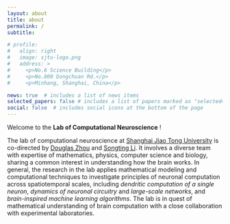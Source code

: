 ```yaml
---
layout: about
title: about
permalink: /
subtitle: 

# profile:
#   align: right
#   image: sjtu-logo.png
#   address: >
#     <p>No.6 Science Building</p>
#     <p>No.800 Dongchuan Rd.</p>
#     <p>Minhang, Shanghai, China</p>

news: true  # includes a list of news items
selected_papers: false # includes a list of papers marked as "selected={true}"
social: false  # includes social icons at the bottom of the page
---
```


Welcome to the **Lab of Computational Neuroscience** !

The lab of computational neuroscience at [Shanghai Jiao Tong University](http://www.sjtu.edu.cn) is co-directed by [Douglas Zhou](https://ins.sjtu.edu.cn/people/zdz/) and [Songting Li](https://ins.sjtu.edu.cn/people/songtingli/). It involves a diverse team with expertise of mathematics, physics, computer science and biology, sharing a common interest in understanding how the brain works. In general, the research in the lab applies mathematical modeling and computational techniques to investigate principles of neuronal computation across spatiotemporal scales, including *dendritic computation of a single neuron*, *dynamics of neuronal circuitry* and *large-scale networks*, and *brain-inspired machine learning algorithms*. The lab is in quest of mathematical understanding of brain computation with a close collaboration with experimental laboratories.
